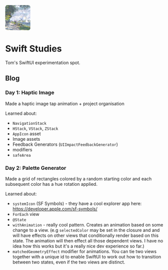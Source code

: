 <img src="./assets/icon.png" width="80px" height="80px" />

# Swift Studies

Tom's SwiftUI experimentation spot.

## Blog

### Day 1: Haptic Image

Made a haptic image tap animation + project organisation

Learned about:
- `NavigationStack`
- `HStack`, `VStack`, `ZStack`
- `AppIcon` asset
- Image assets
- Feedback Generators (`UIImpactFeedbackGenerator`)
- modifiers
- `safeArea`

### Day 2: Palette Generator

Made a grid of rectangles colored by a random starting color and each subsequent color has a hue rotation applied.

Learned about:
- `systemIcon` (SF Symbols) - they have a cool explorer app here: https://developer.apple.com/sf-symbols/
- `ForEach` view
- `@State`
- `withAnimation` - really cool pattern. Creates an animation based on some change to a view. (e.g `selectedColor` may be set in the closure and and will have effects on other views that conditionally render based on this state. The animation will then effect all those dependent views. I have no idea how this works but it's a really nice dev experience so far.)
- `matchedGeometryEffect` modifier for animations. You can tie two views together with a unique id to enable SwiftUI to work out how to transition between two states, even if the two views are distinct.

